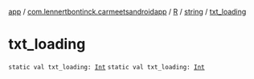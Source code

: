[app](../../../index.md) / [com.lennertbontinck.carmeetsandroidapp](../../index.md) / [R](../index.md) / [string](index.md) / [txt_loading](./txt_loading.md)

# txt_loading

`static val txt_loading: `[`Int`](https://kotlinlang.org/api/latest/jvm/stdlib/kotlin/-int/index.html)
`static val txt_loading: `[`Int`](https://kotlinlang.org/api/latest/jvm/stdlib/kotlin/-int/index.html)
